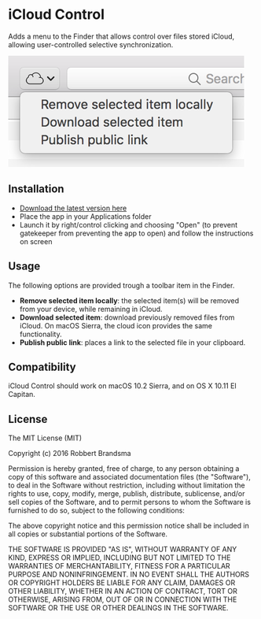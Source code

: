 # iCloud Control

Adds a menu to the Finder that allows control over files stored iCloud, allowing user-controlled selective synchronization.

![](Docs/screenshot.png)

## Installation

- [Download the latest version here](https://github.com/Obbut/iCloud-Control/releases)
- Place the app in your Applications folder
- Launch it by right/control clicking and choosing "Open" (to prevent gatekeeper from preventing the app to open) and follow the instructions on screen

## Usage

The following options are provided trough a toolbar item in the Finder.

- **Remove selected item locally**: the selected item(s) will be removed from your device, while remaining in iCloud.
- **Download selected item**: download previously removed files from iCloud. On macOS Sierra, the cloud icon provides the same functionality.
- **Publish public link**: places a link to the selected file in your clipboard.

## Compatibility

iCloud Control should work on macOS 10.2 Sierra, and on OS X 10.11 El Capitan.

## License

The MIT License (MIT)

Copyright (c) 2016 Robbert Brandsma

Permission is hereby granted, free of charge, to any person obtaining a copy of this software and associated documentation files (the "Software"), to deal in the Software without restriction, including without limitation the rights to use, copy, modify, merge, publish, distribute, sublicense, and/or sell copies of the Software, and to permit persons to whom the Software is furnished to do so, subject to the following conditions:

The above copyright notice and this permission notice shall be included in all copies or substantial portions of the Software.

THE SOFTWARE IS PROVIDED "AS IS", WITHOUT WARRANTY OF ANY KIND, EXPRESS OR IMPLIED, INCLUDING BUT NOT LIMITED TO THE WARRANTIES OF MERCHANTABILITY, FITNESS FOR A PARTICULAR PURPOSE AND NONINFRINGEMENT. IN NO EVENT SHALL THE AUTHORS OR COPYRIGHT HOLDERS BE LIABLE FOR ANY CLAIM, DAMAGES OR OTHER LIABILITY, WHETHER IN AN ACTION OF CONTRACT, TORT OR OTHERWISE, ARISING FROM, OUT OF OR IN CONNECTION WITH THE SOFTWARE OR THE USE OR OTHER DEALINGS IN THE SOFTWARE.